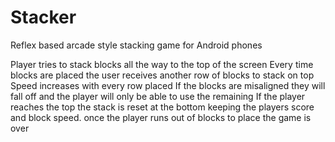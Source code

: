 # Stacker
Reflex based arcade style stacking game for Android phones

Player tries to stack blocks all the way to the top of the screen
Every time blocks are placed the user receives another row of blocks to stack on top
Speed increases with every row placed
If the blocks are misaligned they will fall off and the player will only be able to use the remaining
If the player reaches the top the stack is reset at the bottom keeping the players score and block speed.
once the player runs out of blocks to place the game is over
